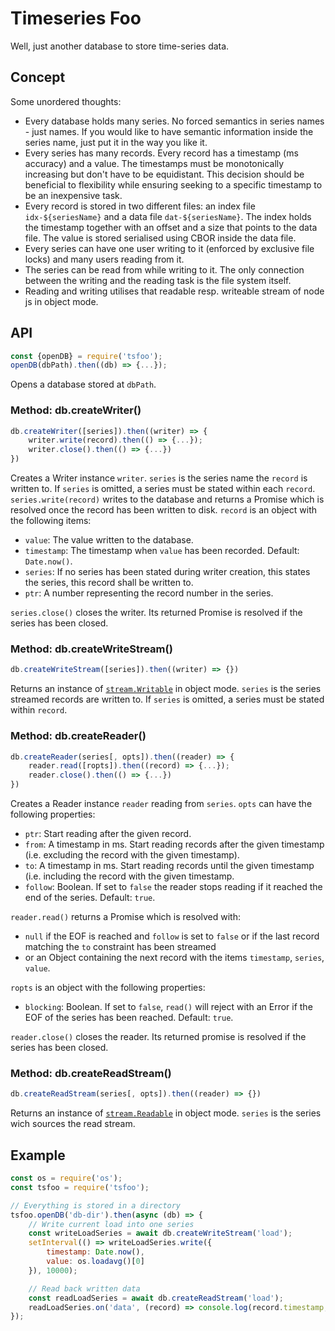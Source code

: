 # Timeseries Foo

Well, just another database to store time-series data.

## Concept

Some unordered thoughts:

 * Every database holds many series. No forced semantics in series names - just names. If you would like to have semantic information inside the series name, just put it in the way you like it.
 * Every series has many records. Every record has a timestamp (ms accuracy) and a value. The timestamps must be monotonically increasing but don't have to be equidistant. This decision should be beneficial to flexibility while ensuring seeking to a specific timestamp to be an inexpensive task.
 * Every record is stored in two different files: an index file `idx-${seriesName}` and a data file `dat-${seriesName}`. The index holds the timestamp together with an offset and a size that points to the data file. The value is stored serialised using CBOR inside the data file.
 * Every series can have one user writing to it (enforced by exclusive file locks) and many users reading from it.
 * The series can be read from while writing to it. The only connection between the writing and the reading task is the file system itself.
 * Reading and writing utilises that readable resp. writeable stream of node js in object mode.

## API

```js
const {openDB} = require('tsfoo');
openDB(dbPath).then((db) => {...});
```
Opens a database stored at `dbPath`.

### Method: db.createWriter()

```js
db.createWriter([series]).then((writer) => {
	writer.write(record).then(() => {...});
	writer.close().then(() => {...})
})
```

Creates a Writer instance `writer`. `series` is the series name the `record` is written to. If `series` is omitted, a series must be stated within each `record`. `series.write(record)` writes to the database and returns a Promise which is resolved once the record has been written to disk. `record` is an object with the following items:

 * `value`: The value written to the database.
 * `timestamp`: The timestamp when `value` has been recorded. Default: `Date.now()`.
 * `series`: If no series has been stated during writer creation, this states the series, this record shall be written to.
 * `ptr`: A number representing the record number in the series.

`series.close()` closes the writer. Its returned Promise is resolved if the series has been closed.

### Method: db.createWriteStream()

```js
db.createWriteStream([series]).then((writer) => {})
```

Returns an instance of [`stream.Writable`](https://nodejs.org/docs/latest-v14.x/api/stream.html#stream_class_stream_writable) in object mode. `series` is the series streamed records are written to. If `series` is omitted, a series must be stated within `record`.

### Method: db.createReader()

```js
db.createReader(series[, opts]).then((reader) => {
	reader.read([ropts]).then((record) => {...});
	reader.close().then(() => {...})
})
```

Creates a Reader instance `reader` reading from `series`. `opts` can have the following properties:

 * `ptr`: Start reading after the given record.
 * `from`: A timestamp in ms. Start reading records after the given timestamp (i.e. excluding the record with the given timestamp).
 * `to`: A timestamp in ms. Start reading records until the given timestamp (i.e. including the record with the given timestamp.
 * `follow`: Boolean. If set to `false` the reader stops reading if it reached the end of the series. Default: `true`.

`reader.read()` returns a Promise which is resolved with:
 * `null` if the EOF is reached and `follow` is set to `false` or if the last record matching the `to` constraint has been streamed
 * or an Object containing the next record with the items `timestamp`, `series`, `value`.

`ropts` is an object with the following properties:

 * `blocking`: Boolean. If set to `false`, `read()` will reject with an Error if the EOF of the series has been reached. Default: `true`.

`reader.close()` closes the reader. Its returned promise is resolved if the series has been closed.

### Method: db.createReadStream()

```js
db.createReadStream(series[, opts]).then((reader) => {})
```

Returns an instance of [`stream.Readable`](https://nodejs.org/docs/latest-v14.x/api/stream.html#stream_class_stream_readable) in object mode. `series` is the series wich sources the read stream.


## Example

```js
const os = require('os');
const tsfoo = require('tsfoo');

// Everything is stored in a directory
tsfoo.openDB('db-dir').then(async (db) => {
	// Write current load into one series
	const writeLoadSeries = await db.createWriteStream('load');
	setInterval(() => writeLoadSeries.write({
		timestamp: Date.now(),
		value: os.loadavg()[0]
	}), 10000);

	// Read back written data
	const readLoadSeries = await db.createReadStream('load');
	readLoadSeries.on('data', (record) => console.log(record.timestamp, record.value));
});
```
